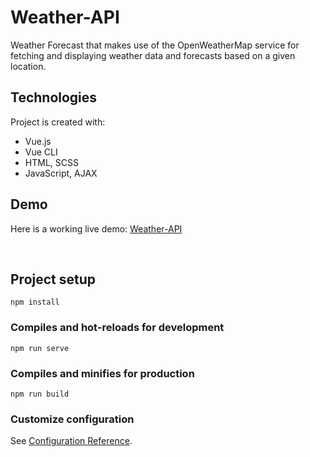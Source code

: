 
# Weather-API
Weather Forecast that makes use of the OpenWeatherMap service for fetching and displaying weather data and forecasts based on a given location.

## Technologies
 Project is created with:
* Vue.js 
* Vue CLI 
* HTML, SCSS
* JavaScript, AJAX

## Demo
Here is a working live demo: [Weather-API](https://weather-forecast-api.netlify.app/)


<br/>


## Project setup
```
npm install
```

### Compiles and hot-reloads for development
```
npm run serve
```

### Compiles and minifies for production
```
npm run build
```

### Customize configuration
See [Configuration Reference](https://cli.vuejs.org/config/).


